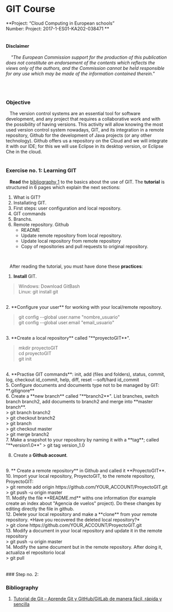# GIT Course
 **Project: “Cloud Computing in European schools” <br>
 Number: Project: 2017-1-ES01-KA202-038471
**
<br><br>

#### Disclaimer
&nbsp;&nbsp;&nbsp;  *"The European Commission support for the production of this publication does not constitute an endorsement of the contents which reflects the views only of the authors, and the Commission cannot be held responsible for any use which may be made of the information contained therein."*

<br> <br> 



### Objective
&nbsp;&nbsp;&nbsp;The version control systems are an essential tool for software development, and any project that requires a collaborative work and with the possibility of having versions. This activity will allow knowing the most used version control system nowadays, GIT, and its integration in a remote repository, Github for the development of Java projects (or any other technology). Github offers us a repository on the Cloud and we will integrate it with our IDE; for this we will use Eclipse in its desktop version, or Eclipse Che in the cloud.
<br>
<br> 

### Exercise no. 1: Learning GIT

&nbsp;&nbsp;&nbsp;**Read** the [bibliography 1](https://reviblog.net/2018/03/29/tutorial-de-git-aprende-git-y-github-gitlab-de-manera-facil-rapida-y-sencilla-parte-1/) to the basics about the use of GIT. The **tutorial** is structured in 6 pages which explain the next sections:

 1. What is GIT?
 2. Installating GIT.
 3. First steps: user configuration and local repository.
 4. GIT commands
 5. Branchs.
 6. Remote repository. Github
    * README
    * Update remote repository from local repository.
    * Update local repository from remote repository
    * Copy of repositories and pull requests to original repository.
<br>    

&nbsp;&nbsp;&nbsp;After reading the tutorial, you must have done these **practices**:
 

 1. **Install** GIT.<br>
 > Windows: Download GitBash  <br>
 > Linux:  git install git
  <br>
 2. **Configure your user** for working with your local/remote repository.  <br>


>  git config --global user.name "nombre_usuario"   <br>
 > git config --global user.email "email_usuario"
  <br>
 3. **Create a local repository** called "**proyectoGIT**".  <br> 


>  mkdir proyectoGIT  <br>
>  cd proyectoGIT   <br>
>  git init
  <br>
 4. **Practise GIT commands**: init, add (files and folders), status, commit, log, checkout id_commit, help, diff, reset --soft/hard id_commit
  <br>
 5. Configure documents and documents type not to be managed by GIT: **.gitignore**
  <br>
 6. Create a **new branch** called "**branch2**". List branches, switch branch branch2, add documents to  branch2 and merge into **master branch**. <br>
 > git branch branch2 <br>
 > git checkout branch2  <br>
 > git branch  <br>
 > git checkout master  <br>
 > git merge branch2  <br>
 7. Make a snapshot to your repository by naming it with a **tag**; called "**version1.0**"
>  git tag version_1.0
  <br>
 
 8.  Create a **Github account**.
  <br>
 9.  ** Create a remote repository** in Github and called it **ProyectoGIT**.
  <br>
 10. Import your local repository, ProyectoGIT, to the remote repository, ProyectoGIT: <br>
 > git remote add origin https://github.com/YOUR_ACCOUNT/ProyectoGIT.git
 > git push -u origin master
  <br>
 11. Modify the file **README.md** withs one information  (for example create an index about "Agencia de vuelos" project). Do these changes by editing directly the file in github.
  <br>
 12. Delete your local repository and make a **clone** from your remote repository. *Have you recovered the deleted local repository?* <br>
> git clone https://github.com/YOUR_ACCOUNT/ProyectoGIT.git <br>
 13.  Modify a document in your local repository and update it in the remote repository <br>
 > git push -u origin master <br>
  14. Modify the same document but in the remote repository. After doing it, actualiza el repositorio local <br>
  > git pull

<br>
<br>
<br>
### Step no. 2: 





### Bibliography
 1. [Tutorial de Git – Aprende Git y GitHub/GitLab de manera fácil, rápida y sencilla](https://reviblog.net/2018/03/29/tutorial-de-git-aprende-git-y-github-gitlab-de-manera-facil-rapida-y-sencilla-parte-1/)




 


